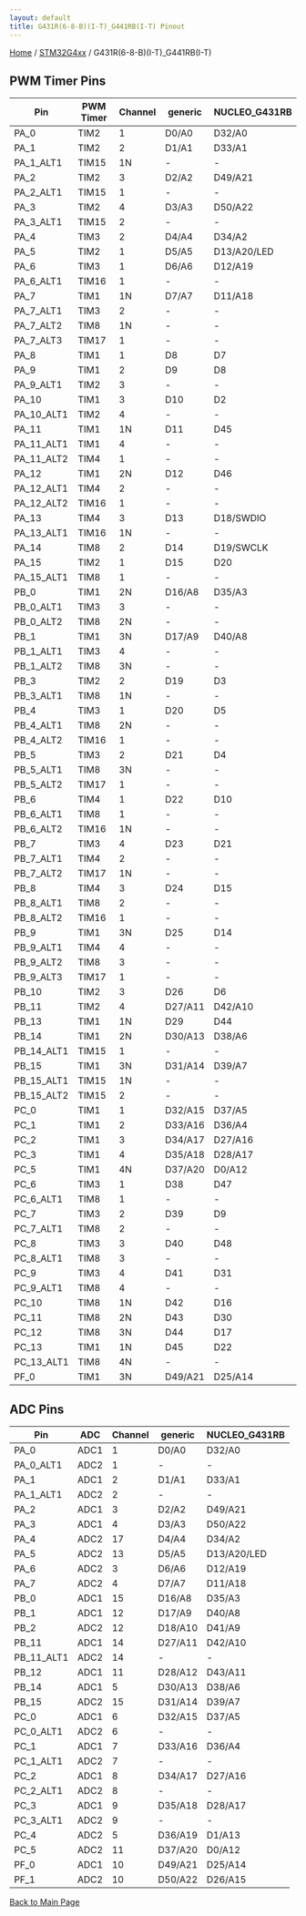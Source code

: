 ```yaml
---
layout: default
title: G431R(6-8-B)(I-T)_G441RB(I-T) Pinout
---
```


[Home](../../index.md) / [STM32G4xx](../index.md) / G431R(6-8-B)(I-T)_G441RB(I-T)

## PWM Timer Pins

| Pin | PWM Timer | Channel | generic | NUCLEO_G431RB |
| --- | --- | --- | --- | --- |
| PA_0 | TIM2 | 1 | D0/A0 | D32/A0 |
| PA_1 | TIM2 | 2 | D1/A1 | D33/A1 |
| PA_1_ALT1 | TIM15 | 1N | - | - |
| PA_2 | TIM2 | 3 | D2/A2 | D49/A21 |
| PA_2_ALT1 | TIM15 | 1 | - | - |
| PA_3 | TIM2 | 4 | D3/A3 | D50/A22 |
| PA_3_ALT1 | TIM15 | 2 | - | - |
| PA_4 | TIM3 | 2 | D4/A4 | D34/A2 |
| PA_5 | TIM2 | 1 | D5/A5 | D13/A20/LED |
| PA_6 | TIM3 | 1 | D6/A6 | D12/A19 |
| PA_6_ALT1 | TIM16 | 1 | - | - |
| PA_7 | TIM1 | 1N | D7/A7 | D11/A18 |
| PA_7_ALT1 | TIM3 | 2 | - | - |
| PA_7_ALT2 | TIM8 | 1N | - | - |
| PA_7_ALT3 | TIM17 | 1 | - | - |
| PA_8 | TIM1 | 1 | D8 | D7 |
| PA_9 | TIM1 | 2 | D9 | D8 |
| PA_9_ALT1 | TIM2 | 3 | - | - |
| PA_10 | TIM1 | 3 | D10 | D2 |
| PA_10_ALT1 | TIM2 | 4 | - | - |
| PA_11 | TIM1 | 1N | D11 | D45 |
| PA_11_ALT1 | TIM1 | 4 | - | - |
| PA_11_ALT2 | TIM4 | 1 | - | - |
| PA_12 | TIM1 | 2N | D12 | D46 |
| PA_12_ALT1 | TIM4 | 2 | - | - |
| PA_12_ALT2 | TIM16 | 1 | - | - |
| PA_13 | TIM4 | 3 | D13 | D18/SWDIO |
| PA_13_ALT1 | TIM16 | 1N | - | - |
| PA_14 | TIM8 | 2 | D14 | D19/SWCLK |
| PA_15 | TIM2 | 1 | D15 | D20 |
| PA_15_ALT1 | TIM8 | 1 | - | - |
| PB_0 | TIM1 | 2N | D16/A8 | D35/A3 |
| PB_0_ALT1 | TIM3 | 3 | - | - |
| PB_0_ALT2 | TIM8 | 2N | - | - |
| PB_1 | TIM1 | 3N | D17/A9 | D40/A8 |
| PB_1_ALT1 | TIM3 | 4 | - | - |
| PB_1_ALT2 | TIM8 | 3N | - | - |
| PB_3 | TIM2 | 2 | D19 | D3 |
| PB_3_ALT1 | TIM8 | 1N | - | - |
| PB_4 | TIM3 | 1 | D20 | D5 |
| PB_4_ALT1 | TIM8 | 2N | - | - |
| PB_4_ALT2 | TIM16 | 1 | - | - |
| PB_5 | TIM3 | 2 | D21 | D4 |
| PB_5_ALT1 | TIM8 | 3N | - | - |
| PB_5_ALT2 | TIM17 | 1 | - | - |
| PB_6 | TIM4 | 1 | D22 | D10 |
| PB_6_ALT1 | TIM8 | 1 | - | - |
| PB_6_ALT2 | TIM16 | 1N | - | - |
| PB_7 | TIM3 | 4 | D23 | D21 |
| PB_7_ALT1 | TIM4 | 2 | - | - |
| PB_7_ALT2 | TIM17 | 1N | - | - |
| PB_8 | TIM4 | 3 | D24 | D15 |
| PB_8_ALT1 | TIM8 | 2 | - | - |
| PB_8_ALT2 | TIM16 | 1 | - | - |
| PB_9 | TIM1 | 3N | D25 | D14 |
| PB_9_ALT1 | TIM4 | 4 | - | - |
| PB_9_ALT2 | TIM8 | 3 | - | - |
| PB_9_ALT3 | TIM17 | 1 | - | - |
| PB_10 | TIM2 | 3 | D26 | D6 |
| PB_11 | TIM2 | 4 | D27/A11 | D42/A10 |
| PB_13 | TIM1 | 1N | D29 | D44 |
| PB_14 | TIM1 | 2N | D30/A13 | D38/A6 |
| PB_14_ALT1 | TIM15 | 1 | - | - |
| PB_15 | TIM1 | 3N | D31/A14 | D39/A7 |
| PB_15_ALT1 | TIM15 | 1N | - | - |
| PB_15_ALT2 | TIM15 | 2 | - | - |
| PC_0 | TIM1 | 1 | D32/A15 | D37/A5 |
| PC_1 | TIM1 | 2 | D33/A16 | D36/A4 |
| PC_2 | TIM1 | 3 | D34/A17 | D27/A16 |
| PC_3 | TIM1 | 4 | D35/A18 | D28/A17 |
| PC_5 | TIM1 | 4N | D37/A20 | D0/A12 |
| PC_6 | TIM3 | 1 | D38 | D47 |
| PC_6_ALT1 | TIM8 | 1 | - | - |
| PC_7 | TIM3 | 2 | D39 | D9 |
| PC_7_ALT1 | TIM8 | 2 | - | - |
| PC_8 | TIM3 | 3 | D40 | D48 |
| PC_8_ALT1 | TIM8 | 3 | - | - |
| PC_9 | TIM3 | 4 | D41 | D31 |
| PC_9_ALT1 | TIM8 | 4 | - | - |
| PC_10 | TIM8 | 1N | D42 | D16 |
| PC_11 | TIM8 | 2N | D43 | D30 |
| PC_12 | TIM8 | 3N | D44 | D17 |
| PC_13 | TIM1 | 1N | D45 | D22 |
| PC_13_ALT1 | TIM8 | 4N | - | - |
| PF_0 | TIM1 | 3N | D49/A21 | D25/A14 |


## ADC Pins

| Pin | ADC | Channel | generic | NUCLEO_G431RB |
| --- | --- | --- | --- | --- |
| PA_0 | ADC1 | 1 | D0/A0 | D32/A0 |
| PA_0_ALT1 | ADC2 | 1 | - | - |
| PA_1 | ADC1 | 2 | D1/A1 | D33/A1 |
| PA_1_ALT1 | ADC2 | 2 | - | - |
| PA_2 | ADC1 | 3 | D2/A2 | D49/A21 |
| PA_3 | ADC1 | 4 | D3/A3 | D50/A22 |
| PA_4 | ADC2 | 17 | D4/A4 | D34/A2 |
| PA_5 | ADC2 | 13 | D5/A5 | D13/A20/LED |
| PA_6 | ADC2 | 3 | D6/A6 | D12/A19 |
| PA_7 | ADC2 | 4 | D7/A7 | D11/A18 |
| PB_0 | ADC1 | 15 | D16/A8 | D35/A3 |
| PB_1 | ADC1 | 12 | D17/A9 | D40/A8 |
| PB_2 | ADC2 | 12 | D18/A10 | D41/A9 |
| PB_11 | ADC1 | 14 | D27/A11 | D42/A10 |
| PB_11_ALT1 | ADC2 | 14 | - | - |
| PB_12 | ADC1 | 11 | D28/A12 | D43/A11 |
| PB_14 | ADC1 | 5 | D30/A13 | D38/A6 |
| PB_15 | ADC2 | 15 | D31/A14 | D39/A7 |
| PC_0 | ADC1 | 6 | D32/A15 | D37/A5 |
| PC_0_ALT1 | ADC2 | 6 | - | - |
| PC_1 | ADC1 | 7 | D33/A16 | D36/A4 |
| PC_1_ALT1 | ADC2 | 7 | - | - |
| PC_2 | ADC1 | 8 | D34/A17 | D27/A16 |
| PC_2_ALT1 | ADC2 | 8 | - | - |
| PC_3 | ADC1 | 9 | D35/A18 | D28/A17 |
| PC_3_ALT1 | ADC2 | 9 | - | - |
| PC_4 | ADC2 | 5 | D36/A19 | D1/A13 |
| PC_5 | ADC2 | 11 | D37/A20 | D0/A12 |
| PF_0 | ADC1 | 10 | D49/A21 | D25/A14 |
| PF_1 | ADC2 | 10 | D50/A22 | D26/A15 |


[Back to Main Page](../../index.md)